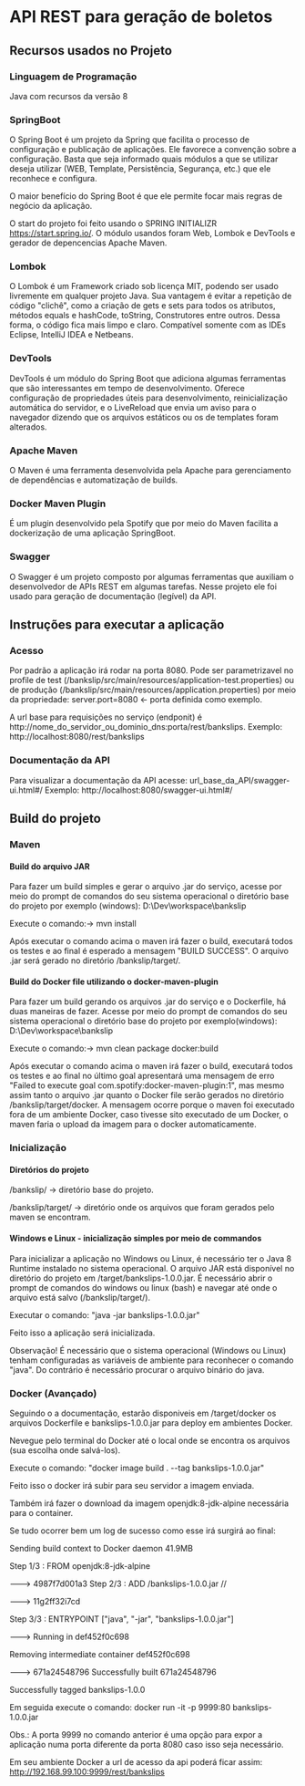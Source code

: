 # API REST para geração de boletos


## Recursos usados no Projeto
### Linguagem de Programação
Java com recursos da versão 8

### SpringBoot
O Spring Boot é um projeto da Spring que facilita o processo de configuração e publicação de aplicações. 
Ele favorece a convenção sobre a configuração.
Basta que seja informado quais módulos a que se utilizar deseja utilizar 
(WEB, Template, Persistência, Segurança, etc.) que ele reconhece e configura.

O maior benefício do Spring Boot é que ele permite focar mais regras de negócio da aplicação.

O start do projeto foi feito usando o SPRING INITIALIZR https://start.spring.io/.
O módulo usandos foram Web, Lombok e DevTools e gerador de depencencias Apache Maven.

### Lombok
O Lombok é um Framework criado sob licença MIT, podendo ser usado livremente em qualquer projeto Java. 
Sua vantagem é evitar a repetição de código "clichê", como a criação de gets e sets para todos os atributos, 
métodos equals e hashCode, toString, Construtores entre outros. Dessa forma, o código fica mais limpo e claro.
Compatível somente com as IDEs Eclipse, IntelliJ IDEA e Netbeans.

### DevTools

DevTools é um módulo do Spring Boot que adiciona algumas ferramentas que são interessantes em tempo de desenvolvimento. 
Oferece configuração de propriedades úteis para desenvolvimento, reinicialização automática do servidor,
 e o LiveReload que envia um aviso para o navegador dizendo que os arquivos estáticos ou os de templates foram alterados.

### Apache Maven
O Maven é uma ferramenta desenvolvida pela Apache para gerenciamento de dependências e automatização de builds.

### Docker Maven Plugin

É um plugin desenvolvido pela Spotify que por meio do Maven facilita a dockerização de uma aplicação SpringBoot.

### Swagger
O Swagger é um projeto composto por algumas ferramentas que auxiliam o desenvolvedor de APIs REST em algumas tarefas.
Nesse projeto ele foi usado para geração de documentação (legível) da API.

## Instruções para executar a aplicação

### Acesso

Por padrão a aplicação irá rodar na porta 8080.
Pode ser parametrizavel no profile de test (/bankslip/src/main/resources/application-test.properties) 
ou de produção (/bankslip/src/main/resources/application.properties) 
por meio da propriedade: server.port=8080 <- porta definida como exemplo.

A url base para requisições no serviço (endponit) é http://nome_do_servidor_ou_dominio_dns:porta/rest/bankslips. 
Exemplo: http://localhost:8080/rest/bankslips

### Documentação da API
Para visualizar a documentação da API acesse: url_base_da_API/swagger-ui.html#/
Exemplo: http://localhost:8080/swagger-ui.html#/

## Build do projeto

### Maven

#### Build do arquivo JAR
Para fazer um build simples e gerar o arquivo .jar do serviço, acesse por meio do prompt de comandos do seu sistema operacional  o diretório base do projeto por exemplo (windows): D:\Dev\workspace\bankslip

Execute o comando:-> mvn install

Após executar o comando acima o maven irá fazer o build, executará todos os testes e ao final é esperado a mensagem "BUILD SUCCESS". O arquivo .jar será gerado no diretório /bankslip/target/.

#### Build do Docker file utilizando o docker-maven-plugin
Para fazer um build gerando os arquivos .jar do serviço e o Dockerfile, há duas maneiras de fazer.
Acesse por meio do prompt de comandos do seu sistema operacional o diretório base do projeto por exemplo(windows): D:\Dev\workspace\bankslip 

Execute o comando:-> mvn clean package docker:build

Após executar o comando acima o maven irá fazer o build, executará todos os testes e ao final no último goal apresentará uma mensagem de erro "Failed to execute goal com.spotify:docker-maven-plugin:1", mas mesmo assim tanto o arquivo .jar quanto o Docker file serão gerados no diretório /bankslip/target/docker. A mensagem ocorre porque o maven foi executado fora de um ambiente Docker, caso tivesse sito executado de um Docker, o maven faria o upload da imagem para o docker automaticamente.


### Inicialização


#### Diretórios do projeto

  /bankslip/ -> diretório base do projeto.
  
  /bankslip/target/ -> diretório onde os arquivos que foram gerados pelo maven se encontram.
            
#### Windows e Linux - inicialização simples por meio de commandos

Para inicializar a aplicação no Windows ou Linux, é necessário ter o Java 8 Runtime instalado no sistema operacional. 
O arquivo JAR está disponível no diretório do projeto em /target/bankslips-1.0.0.jar. É necessário abrir o prompt de comandos do windows ou linux (bash) e navegar até onde o arquivo está salvo (/bankslip/target/).

Executar o comando: "java -jar bankslips-1.0.0.jar"

Feito isso a aplicação será inicializada.

Observação!
É necessário que o sistema operacional (Windows ou Linux) tenham configuradas as variáveis de ambiente para reconhecer o comando "java". Do contrário é necessário procurar o arquivo binário do java.

### Docker (Avançado)

Seguindo o a documentação, estarão disponiveis em /target/docker os arquivos Dockerfile e bankslips-1.0.0.jar para deploy em ambientes Docker.

Nevegue pelo terminal do Docker até o local onde se encontra os arquivos (sua escolha onde salvá-los).
 
Execute o comando: "docker image build . --tag bankslips-1.0.0.jar"

Feito isso o docker irá subir para seu servidor a imagem enviada.

Também irá fazer o download da imagem openjdk:8-jdk-alpine necessária para o container.

Se tudo ocorrer bem um log de sucesso como esse irá surgirá ao final:


Sending build context to Docker daemon 41.9MB

Step 1/3 : FROM openjdk:8-jdk-alpine

 ---> 4987f7d001a3
Step 2/3 : ADD /bankslips-1.0.0.jar //

 ---> 11g2ff32i7cd

Step 3/3 : ENTRYPOINT ["java", "-jar", "bankslips-1.0.0.jar"]

 ---> Running in def452f0c698

Removing intermediate container def452f0c698

 ---> 671a24548796
Successfully built 671a24548796

Successfully tagged bankslips-1.0.0


Em seguida execute o comando: docker run -it -p 9999:80 bankslips-1.0.0.jar

Obs.: A porta 9999 no comando anterior é uma opção para expor a aplicação numa porta diferente da porta 8080 caso isso seja necessário.

Em seu ambiente Docker a url de acesso da api poderá ficar assim: http://192.168.99.100:9999/rest/bankslips
